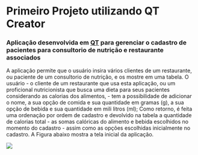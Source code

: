 
# Primeiro Projeto utilizando QT Creator
### Aplicação desenvolvida em [QT](http://www.qt.io) para gerenciar o cadastro de pacientes para consultorio de nutrição e restaurante associados

A aplicação permite que o usuário insira vários clientes de um restaurante, ou paciente de um consultorio de nutrição, e os mostre em uma tabela. O usuário - o cliente de um restaurante que usa esta aplicação, ou um proficional nutricionista que busca uma dieta para seus pacientes considerando as calorias dos alimentos, - tem a possibilidade de adicionar o nome, a sua opção de comida e sua quantidade em gramas (g), a sua opção de bebida e sua quantidade em mili litros (ml); Como retorno, é feita uma ordenação por ordem de cadastro e devolvido na tabela a quantidade de calorias total - as somas calóricas do alimento e bebida escolhidos no momento do cadastro - assim como as opções escolhidas inicialmente no cadastro. A Figura abaixo mostra a tela inicial da aplicação.

![](project_layout.)
